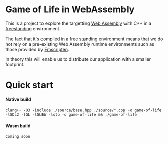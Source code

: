 # Game of Life in WebAssembly

This is a project to explore the targetting [Web Assembly](https://webassembly.org/) with C++ in a [freestanding](https://en.cppreference.com/w/cpp/freestanding) environment.

The fact that it's compiled in a free standing environment means that
we do not rely on a pre-existing Web Assembly runtime environments such as those provided by [Emscripten](https://emscripten.org/).

In theory this will enable us to distribute our application with a smaller
footprint.

# Quick start
#### Native build
```
clang++ -O3 -include ./source/base.hpp ./source/*.cpp -o game-of-life -lSDL2 -lGL -lGLEW -lstb -o game-of-life && ./game-of-life
```
#### Wasm build
```
Coming soon
```
